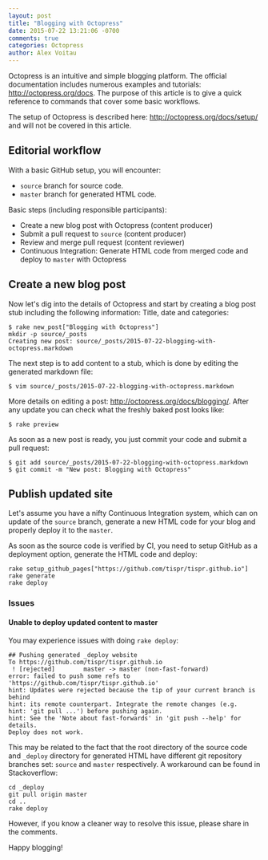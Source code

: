 ```yaml
---
layout: post
title: "Blogging with Octopress"
date: 2015-07-22 13:21:06 -0700
comments: true
categories: Octopress
author: Alex Voitau
---
```

Octopress is an intuitive and simple blogging platform. The official documentation includes numerous examples and tutorials: http://octopress.org/docs. The purpose of this article is to give a quick reference to commands that cover some basic workflows. 

The setup of Octopress is described here: http://octopress.org/docs/setup/ and will not be covered in this article.

## Editorial workflow
With a basic GitHub setup, you will encounter:

- `source` branch for source code.
- `master` branch for generated HTML code.

Basic steps (including responsible participants):

- Create a new blog post with Octopress (content producer)
- Submit a pull request to `source` (content producer)
- Review and merge pull request (content reviewer)
- Continuous Integration: Generate HTML code from merged code and deploy to `master` with Octopress

## Create a new blog post
Now let's dig into the details of Octopress and start by creating a blog post stub including the following information: Title, date and categories:
```
$ rake new_post["Blogging with Octopress"]
mkdir -p source/_posts
Creating new post: source/_posts/2015-07-22-blogging-with-octopress.markdown
```

The next step is to add content to a stub, which is done by editing the generated markdown file:
```
$ vim source/_posts/2015-07-22-blogging-with-octopress.markdown
```

More details on editing a post: http://octopress.org/docs/blogging/. After any update you can check what the freshly
baked post looks like:
```
$ rake preview
```

As soon as a new post is ready, you just commit your code and submit a pull request:
```
$ git add source/_posts/2015-07-22-blogging-with-octopress.markdown
$ git commit -m "New post: Blogging with Octopress"
```

## Publish updated site
Let's assume you have a nifty Continuous Integration system, which can on update of the `source` branch, generate a new HTML code for your blog and properly deploy it to the `master`.

As soon as the source code is verified by CI, you need to setup GitHub as a deployment option, generate the HTML code and deploy:
```
rake setup_github_pages["https://github.com/tispr/tispr.github.io"]
rake generate
rake deploy
```

### Issues
#### Unable to deploy updated content to master
You may experience issues with doing `rake deploy`:

```
## Pushing generated _deploy website
To https://github.com/tispr/tispr.github.io
 ! [rejected]        master -> master (non-fast-forward)
error: failed to push some refs to 'https://github.com/tispr/tispr.github.io'
hint: Updates were rejected because the tip of your current branch is behind
hint: its remote counterpart. Integrate the remote changes (e.g.
hint: 'git pull ...') before pushing again.
hint: See the 'Note about fast-forwards' in 'git push --help' for details.
Deploy does not work.
```

This may be related to the fact that the root directory of the source code and `_deploy` directory for generated HTML have
different git repository branches set: `source` and `master` respectively. A workaround can be found in Stackoverflow:

```
cd _deploy
git pull origin master
cd ..
rake deploy
```

However, if you know a cleaner way to resolve this issue, please share in the comments.

Happy blogging!

